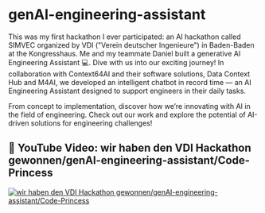 # genAI-engineering-assistant
This was my first hackathon I ever participated: an AI hackathon called SIMVEC organized by VDI ("Verein deutscher Ingenieure") in Baden-Baden at the Kongresshaus. Me and my teammate Daniel built a generative AI Engineering Assistant 💻. Dive with us into our exciting journey! In collaboration with Context64AI and their software solutions, Data Context Hub and M4AI, we developed an intelligent chatbot in record time — an AI Engineering Assistant designed to support engineers in their daily tasks.

From concept to implementation, discover how we’re innovating with AI in the field of engineering. Check out our work and explore the potential of AI-driven solutions for engineering challenges! 

## 👀 YouTube Video: wir haben den VDI Hackathon gewonnen/genAI-engineering-assistant/Code-Princess
<!-- YouTube video cards from https://github.com/DenverCoder1/github-readme-youtube-cards -->
<!-- https://ytcards.demolab.com/?id=<video ID>&title=<video+title>&lang=en&timestamp=<video publish date in Unix time format>&background_color=%230d1117&title_color=%23ffffff&stats_color=%23dedede&max_title_lines=1&width=250&border_radius=5&duration=<video duration in seconds> "<video title>") -->
<!-- BEGIN YOUTUBE-CARDS -->
[![wir haben den VDI Hackathon gewonnen/genAI-engineering-assistant/Code-Princess](https://ytcards.demolab.com/?id=y8Xy1lZXYJg&title=wir+haben+den+VDI+Hackathon+gewonnen/genAI-engineering-assistant/Code-Princess&lang=en&timestamp=1732834800&background_color=%230d1117&title_color=%23ffffff&stats_color=%23dedede&max_title_lines=1&width=850&border_radius=5&duration=689 "wir haben den VDI Hackathon gewonnen/genAI-engineering-assistant/Code-Princess")](https://youtu.be/y8Xy1lZXYJg?si=-nejmSviWBgCNQr6)
<!-- END YOUTUBE-CARDS -->
